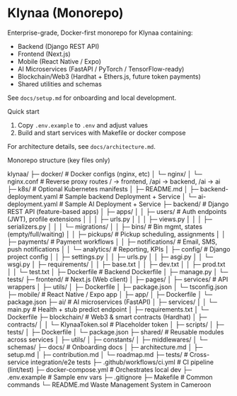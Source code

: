 # Klynaa (Monorepo)

Enterprise-grade, Docker-first monorepo for Klynaa containing:

- Backend (Django REST API)
- Frontend (Next.js)
- Mobile (React Native / Expo)
- AI Microservices (FastAPI / PyTorch / TensorFlow-ready)
- Blockchain/Web3 (Hardhat + Ethers.js, future token payments)
- Shared utilities and schemas

See `docs/setup.md` for onboarding and local development.

Quick start

1) Copy `.env.example` to `.env` and adjust values
2) Build and start services with Makefile or docker compose

For architecture details, see `docs/architecture.md`.

Monorepo structure (key files only)

klynaa/
├─ docker/                       # Docker configs (nginx, etc)
│  └─ nginx/
│     └─ nginx.conf              # Reverse proxy routes / -> frontend, /api -> backend, /ai -> ai
├─ k8s/                          # Optional Kubernetes manifests
│  ├─ README.md
│  ├─ backend-deployment.yaml    # Sample backend Deployment + Service
│  └─ ai-deployment.yaml         # Sample AI Deployment + Service
├─ backend/                      # Django REST API (feature-based apps)
│  ├─ apps/
│  │  ├─ users/                  # Auth endpoints (JWT), profile extensions
│  │  │  ├─ urls.py
│  │  │  ├─ views.py
│  │  │  ├─ serializers.py
│  │  │  └─ migrations/
│  │  ├─ bins/                   # Bin mgmt, states (empty/full/waiting)
│  │  ├─ pickups/                # Pickup scheduling, assignments
│  │  ├─ payments/               # Payment workflows
│  │  ├─ notifications/          # Email, SMS, push notifications
│  │  └─ analytics/              # Reporting, KPIs
│  ├─ config/                    # Django project config
│  │  ├─ settings.py
│  │  ├─ urls.py
│  │  ├─ asgi.py
│  │  └─ wsgi.py
│  ├─ requirements/
│  │  ├─ base.txt
│  │  ├─ dev.txt
│  │  ├─ prod.txt
│  │  └─ test.txt
│  ├─ Dockerfile                 # Backend Dockerfile
│  ├─ manage.py
│  └─ tests/
├─ frontend/                     # Next.js (Web client)
│  ├─ pages/
│  ├─ services/                  # API wrappers
│  ├─ utils/
│  ├─ Dockerfile
│  ├─ package.json
│  └─ tsconfig.json
├─ mobile/                       # React Native / Expo app
│  ├─ app/
│  ├─ Dockerfile
│  └─ package.json
├─ ai/                           # AI microservices (FastAPI)
│  ├─ services/
│  │  └─ main.py                 # Health + stub predict endpoint
│  ├─ requirements.txt
│  └─ Dockerfile
├─ blockchain/                   # Web3 & smart contracts (Hardhat)
│  ├─ contracts/
│  │  └─ KlynaaToken.sol       # Placeholder token
│  ├─ scripts/
│  ├─ tests/
│  ├─ Dockerfile
│  └─ package.json
├─ shared/                       # Reusable modules across services
│  ├─ utils/
│  ├─ constants/
│  ├─ middlewares/
│  └─ schemas/
├─ docs/                         # Onboarding docs
│  ├─ architecture.md
│  ├─ setup.md
│  ├─ contribution.md
│  └─ roadmap.md
├─ tests/                        # Cross-service integration/e2e tests
├─ .github/workflows/ci.yml      # CI pipeline (lint/test)
├─ docker-compose.yml            # Orchestrates local dev
├─ .env.example                  # Sample env vars
├─ .gitignore
├─ Makefile                      # Common commands
└─ README.md
Waste Management System in Cameroon
